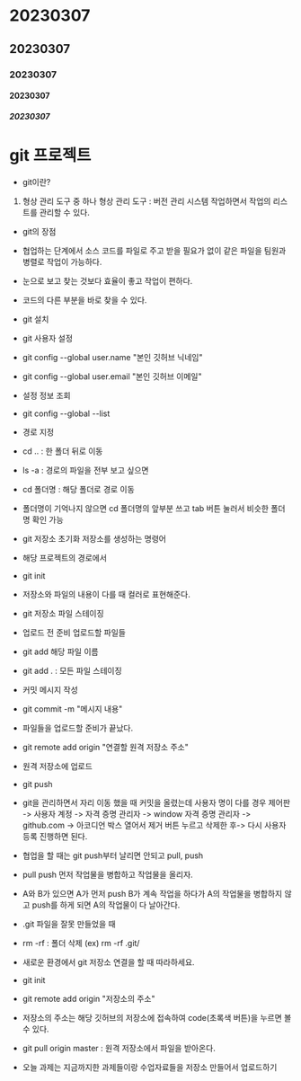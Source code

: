 # 20230307
<!-- md 문서 작성 방법 -->
<!-- #으로 제목을 작성 -->
<!-- html에서의 h1~h5태그와 유사 -->
## 20230307
### 20230307
#### 20230307
##### 20230307

<!-- - 리스트 형태 작성 -->
# git 프로젝트

- git이란?
1. 형상 관리 도구 중 하나
형상 관리 도구 : 버전 관리 시스템
작업하면서 작업의 리스트를 관리할 수 있다.

- git의 장점
 - 협업하는 단계에서 소스 코드를 파일로 주고 받을 필요가 없이 같은 파일을 팀원과 병렬로 작업이 가능하다.

 - 눈으로 보고 찾는 것보다 효율이 좋고 작업이 편하다.

 - 코드의 다른 부분을 바로 찾을 수 있다.


- git 설치

- git 사용자 설정

- git config --global user.name "본인 깃허브 닉네임"
- git config --global user.email "본인 깃허브 이메일"

- 설정 정보 조회
- git config --global --list

- 경로 지정
- cd .. : 한 폴더 뒤로 이동
- ls -a : 경로의 파일을 전부 보고 싶으면 
- cd 폴더명 : 해당 폴더로 경로 이동
- 폴더명이 기억나지 않으면 cd 폴더명의 앞부분 쓰고 tab 버튼 눌러서 비슷한 폴더명 확인 가능

- git 저장소 초기화 저장소를 생성하는 명령어
- 해당 프로젝트의 경로에서
- git init

- 저장소와 파일의 내용이 다를 때 컬러로 표현해준다.

- git 저장소 파일 스테이징
- 업로드 전 준비 업로드할 파일들

- git add 해당 파일 이름
- git add . : 모든 파일 스테이징

- 커밋 메시지 작성
- git commit -m "메시지 내용"

- 파일들을 업로드할 준비가 끝났다.
- git remote add origin "연결할 원격 저장소 주소"

- 원격 저장소에 업로드
- git push

- git을 관리하면서 자리 이동 했을 때 커밋을 올렸는데 사용자 명이 다를 경우 제어판 -> 사용자 계정 -> 자격 증명 관리자 -> window 자격 증명 관리자 -> github.com -> 아코디언 박스 열어서 제거 버튼 누르고 삭제한 후-> 다시 사용자 등록 진행하면 된다.

- 협업을 할 때는 git push부터 날리면 안되고 pull, push
- pull push 먼저 작업물을 병합하고 작업물을 올리자.

- A와 B가 있으면 A가 먼저 push B가 계속 작업을 하다가 A의 작업물을 병합하지 않고 push를 하게 되면 A의 작업물이 다 날아간다.

- .git 파일을 잘못 만들었을 때
- rm -rf : 폴더 삭제 (ex) rm -rf .git/ 

- 새로운 환경에서 git 저장소 연결을 할 때 따라하세요.
- git init
- git remote add origin "저장소의 주소"
- 저장소의 주소는 해당 깃허브의 저장소에 접속하여 code(초록색 버튼)을 누르면 볼 수 있다.

- git pull origin master : 원격 저장소에서 파일을 받아온다.

- 오늘 과제는 지금까지한 과제들이랑 수업자료들을 저장소 만들어서 업로드하기
